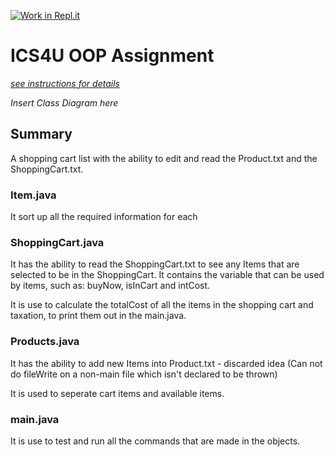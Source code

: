 [![Work in Repl.it](https://classroom.github.com/assets/work-in-replit-14baed9a392b3a25080506f3b7b6d57f295ec2978f6f33ec97e36a161684cbe9.svg)](https://classroom.github.com/online_ide?assignment_repo_id=3824669&assignment_repo_type=AssignmentRepo)
# ICS4U OOP Assignment

[*see instructions for details*](Instructions.md)

*Insert Class Diagram here*


## Summary
A shopping cart list with the ability to edit and read the Product.txt and the ShoppingCart.txt.

### Item.java
It sort up all the required information for each

### ShoppingCart.java 
It has the ability to read the ShoppingCart.txt to see any Items that are selected to be in the ShoppingCart. It contains the variable that can be used by items, such as: buyNow, isInCart and intCost.

It is use to calculate the totalCost of all the items in the shopping cart and taxation, to print them out in the main.java.

### Products.java
It has the ability to add new Items into Product.txt - discarded idea (Can not do fileWrite on a non-main file which isn't declared to be thrown)

It is used to seperate cart items and available items.

### main.java
It is use to test and run all the commands that are made in the objects.
